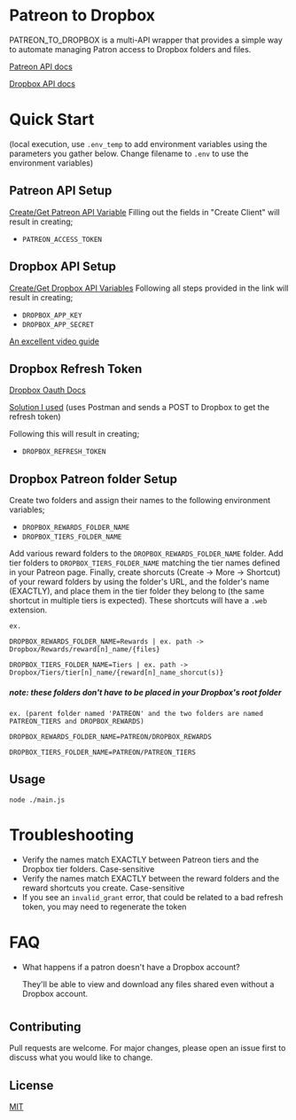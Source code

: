 # Patreon to Dropbox
PATREON_TO_DROPBOX is a multi-API wrapper that provides a simple way to automate managing Patron access to Dropbox folders and files.

[Patreon API docs](https://docs.patreon.com/#introduction)

[Dropbox API docs](https://www.dropbox.com/developers/documentation/http/overview)

# Quick Start
(local execution, use `.env_temp` to add environment variables using the parameters you gather below. Change filename to `.env` to use the environment variables)
## Patreon API Setup
[Create/Get Patreon API Variable](https://www.patreon.com/portal/registration/register-clients)
Filling out the fields in "Create Client" will result in creating; 
- `PATREON_ACCESS_TOKEN`

## Dropbox API Setup
[Create/Get Dropbox API Variables](https://www.dropbox.com/developers/reference/getting-started#app%20console)
Following all steps provided in the link will result in creating; 
- `DROPBOX_APP_KEY`
- `DROPBOX_APP_SECRET`

[An excellent video guide](https://www.youtube.com/watch?v=AzCQrjWQJs4&ab_channel=freeCodeCamp.org)

## Dropbox Refresh Token
[Dropbox Oauth Docs](https://developers.dropbox.com/oauth-guide)

[Solution I used](https://stackoverflow.com/questions/70641660/how-do-you-get-and-use-a-refresh-token-for-the-dropbox-api-python-3-x) (uses Postman and sends a POST to Dropbox to get the refresh token)

Following this will result in creating;
- `DROPBOX_REFRESH_TOKEN`
  
## Dropbox Patreon folder Setup
Create two folders and assign their names to the following environment variables;
- `DROPBOX_REWARDS_FOLDER_NAME`
- `DROPBOX_TIERS_FOLDER_NAME`

Add various reward folders to the `DROPBOX_REWARDS_FOLDER_NAME` folder. Add tier folders to `DROPBOX_TIERS_FOLDER_NAME` matching the tier names defined in your Patreon page. Finally, create shorcuts (Create -> More -> Shortcut) of your reward folders by using the folder's URL, and the folder's name (EXACTLY), and place them in the tier folder they belong to (the same shortcut in multiple tiers is expected). These shortcuts will have a `.web` extension. 

```
ex.

DROPBOX_REWARDS_FOLDER_NAME=Rewards | ex. path -> Dropbox/Rewards/reward[n]_name/{files}

DROPBOX_TIERS_FOLDER_NAME=Tiers | ex. path -> Dropbox/Tiers/tier[n]_name/{reward[n]_name_shorcut(s)}
``` 
##### note: these folders don't have to be placed in your Dropbox's root folder
```
ex. (parent folder named 'PATREON' and the two folders are named PATREON_TIERS and DROPBOX_REWARDS)

DROPBOX_REWARDS_FOLDER_NAME=PATREON/DROPBOX_REWARDS

DROPBOX_TIERS_FOLDER_NAME=PATREON/PATREON_TIERS
``` 

## Usage
```
node ./main.js
```
# Troubleshooting
- Verify the names match EXACTLY between Patreon tiers and the Dropbox tier folders. Case-sensitive
- Verify the names match EXACTLY between the reward folders and the reward shortcuts you create. Case-sensitive
- If you see an `invalid_grant` error, that could be related to a bad refresh token, you may need to regenerate the token

# FAQ
- What happens if a patron doesn't have a Dropbox account?
  
  They'll be able to view and download any files shared even without a Dropbox account.

#
## Contributing
Pull requests are welcome. For major changes, please open an issue first to discuss what you would like to change.

## License
[MIT](https://choosealicense.com/licenses/mit/)
